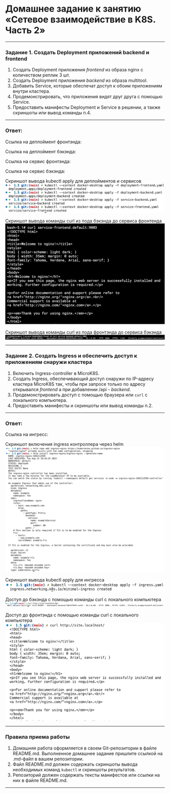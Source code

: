 # Домашнее задание к занятию «Сетевое взаимодействие в K8S. Часть 2»

------

### Задание 1. Создать Deployment приложений backend и frontend

1. Создать Deployment приложения _frontend_ из образа nginx с количеством реплик 3 шт.
2. Создать Deployment приложения _backend_ из образа multitool. 
3. Добавить Service, которые обеспечат доступ к обоим приложениям внутри кластера. 
4. Продемонстрировать, что приложения видят друг друга с помощью Service.
5. Предоставить манифесты Deployment и Service в решении, а также скриншоты или вывод команды п.4.

------

### Ответ:

Ссылка на деплоймент фронтэнда:

Ссылка на деплоймент бэкэнда:

Ссылка на сервис фронтэнда:

Ссылка на сервис бэкэнда:

Скриншот вывода kubectl apply для деплойментов и сервисов
![Alt text](image.png)

Скриншот вывода команды curl из пода бэкэнда до сервиса фронтенда
![Alt text](image-1.png)

Скриншот вывода команды curl из пода фронтэнда до сервиса бэкэнда
![Alt text](image-2.png)

------

### Задание 2. Создать Ingress и обеспечить доступ к приложениям снаружи кластера

1. Включить Ingress-controller в MicroK8S.
2. Создать Ingress, обеспечивающий доступ снаружи по IP-адресу кластера MicroK8S так, чтобы при запросе только по адресу открывался _frontend_ а при добавлении /api - _backend_.
3. Продемонстрировать доступ с помощью браузера или `curl` с локального компьютера.
4. Предоставить манифесты и скриншоты или вывод команды п.2.

------

### Ответ:

Ссылка на ингресс:

Скриншот включения ingress контроллера через helm
![Alt text](image-3.png)

Скриншот вывода kubectl apply для ингресса
![Alt text](image-4.png)

Доступ до бэкэнда с помощью команды curl с локального компьютера
![Alt text](image-5.png)

Доступ до фронтэнда с помощью команды curl с локального компьютера
![Alt text](image-6.png)

------

### Правила приема работы

1. Домашняя работа оформляется в своем Git-репозитории в файле README.md. Выполненное домашнее задание пришлите ссылкой на .md-файл в вашем репозитории.
2. Файл README.md должен содержать скриншоты вывода необходимых команд `kubectl` и скриншоты результатов.
3. Репозиторий должен содержать тексты манифестов или ссылки на них в файле README.md.

------